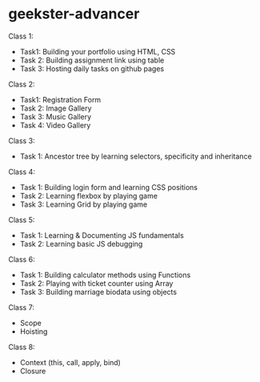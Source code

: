 # geekster-advancer

Class 1:
- Task1: Building your portfolio using HTML, CSS
- Task 2: Building assignment link using table
- Task 3: Hosting daily tasks on github pages

Class 2:
- Task1: Registration Form
- Task 2: Image Gallery
- Task 3: Music Gallery
- Task 4: Video Gallery

Class 3:
- Task 1: Ancestor tree by learning selectors, specificity and inheritance

Class 4:
- Task 1: Building login form and learning CSS positions
- Task 2: Learning flexbox by playing game
- Task 3: Learning Grid by playing game

Class 5:
- Task 1: Learning & Documenting JS fundamentals
- Task 2: Learning basic JS debugging

Class 6:
- Task 1: Building calculator methods using Functions
- Task 2: Playing with ticket counter using Array
- Task 3: Building marriage biodata using objects

Class 7:
- Scope
- Hoisting

Class 8:
- Context (this,  call, apply, bind)
- Closure
